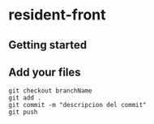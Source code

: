 # resident-front


## Getting started


## Add your files

```
git checkout branchName
git add .
git commit -m "descripcion del commit"
git push
```